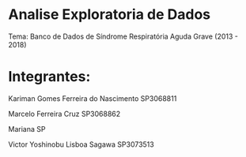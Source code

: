 # Analise Exploratoria de Dados

Tema: Banco de Dados de Síndrome Respiratória Aguda Grave (2013 - 2018)

# Integrantes:

Kariman Gomes Ferreira do Nascimento SP3068811

Marcelo Ferreira Cruz SP3068862

Mariana SP

Victor Yoshinobu Lisboa Sagawa SP3073513
